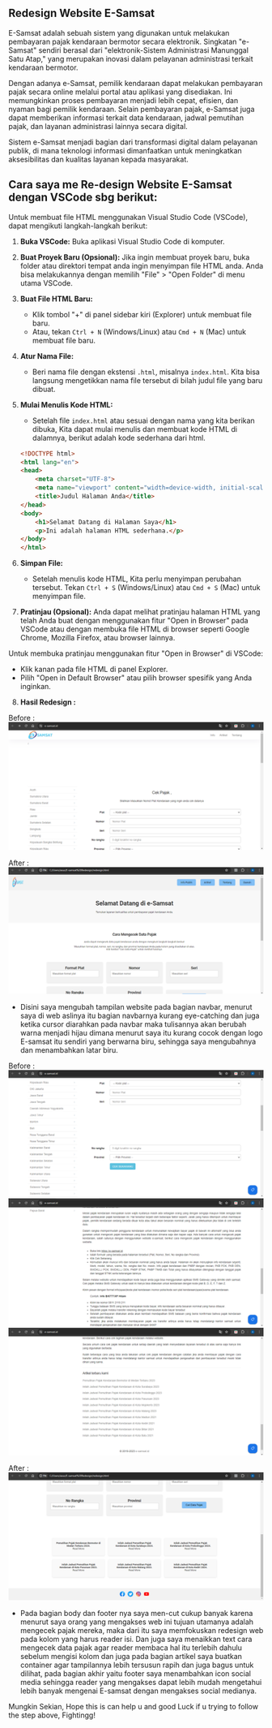  ## Redesign Website E-Samsat   
E-Samsat adalah sebuah sistem yang digunakan untuk melakukan pembayaran pajak kendaraan bermotor secara elektronik. Singkatan "e-Samsat" sendiri berasal dari "elektronik-Sistem Administrasi Manunggal Satu Atap," yang merupakan inovasi dalam pelayanan administrasi terkait kendaraan bermotor.

Dengan adanya e-Samsat, pemilik kendaraan dapat melakukan pembayaran pajak secara online melalui portal atau aplikasi yang disediakan. Ini memungkinkan proses pembayaran menjadi lebih cepat, efisien, dan nyaman bagi pemilik kendaraan. Selain pembayaran pajak, e-Samsat juga dapat memberikan informasi terkait data kendaraan, jadwal pemutihan pajak, dan layanan administrasi lainnya secara digital.

Sistem e-Samsat menjadi bagian dari transformasi digital dalam pelayanan publik, di mana teknologi informasi dimanfaatkan untuk meningkatkan aksesibilitas dan kualitas layanan kepada masyarakat.

## Cara saya me Re-design Website E-Samsat dengan VSCode sbg berikut:
Untuk membuat file HTML menggunakan Visual Studio Code (VSCode), dapat mengikuti langkah-langkah berikut:

1. **Buka VSCode:** Buka aplikasi Visual Studio Code di komputer.

2. **Buat Proyek Baru (Opsional):** Jika ingin membuat proyek baru, buka folder atau direktori tempat anda ingin menyimpan file HTML anda. Anda bisa melakukannya dengan memilih "File" > "Open Folder" di menu utama VSCode.

3. **Buat File HTML Baru:**
   - Klik tombol "+" di panel sidebar kiri (Explorer) untuk membuat file baru.
   - Atau, tekan `Ctrl + N` (Windows/Linux) atau `Cmd + N` (Mac) untuk membuat file baru.

4. **Atur Nama File:**
   - Beri nama file dengan ekstensi `.html`, misalnya `index.html`. Kita bisa langsung mengetikkan nama file tersebut di bilah judul file yang baru dibuat.

5. **Mulai Menulis Kode HTML:**
   - Setelah file `index.html` atau sesuai dengan nama yang kita berikan dibuka, Kita dapat mulai menulis dan membuat kode HTML di dalamnya, berikut adalah kode sederhana dari html.

   ```html
   <!DOCTYPE html>
   <html lang="en">
   <head>
       <meta charset="UTF-8">
       <meta name="viewport" content="width=device-width, initial-scale=1.0">
       <title>Judul Halaman Anda</title>
   </head>
   <body>
       <h1>Selamat Datang di Halaman Saya</h1>
       <p>Ini adalah halaman HTML sederhana.</p>
   </body>
   </html>
   ```
   
6. **Simpan File:**
   - Setelah menulis kode HTML, Kita perlu menyimpan perubahan tersebut. Tekan `Ctrl + S` (Windows/Linux) atau `Cmd + S` (Mac) untuk menyimpan file.

7. **Pratinjau (Opsional):** Anda dapat melihat pratinjau halaman HTML yang telah Anda buat dengan menggunakan fitur "Open in Browser" pada VSCode atau dengan membuka file HTML di browser seperti Google Chrome, Mozilla Firefox, atau browser lainnya.

Untuk membuka pratinjau menggunakan fitur "Open in Browser" di VSCode:
- Klik kanan pada file HTML di panel Explorer.
- Pilih "Open in Default Browser" atau pilih browser spesifik yang Anda inginkan.

8. **Hasil Redesign :** 

Before :
![Hasil](https://github.com/asaalsabilaaa/Annisa-Salsabila-Redesign/blob/main/Media/Screenshot%20(940).png)

After :
![After_1](https://github.com/asaalsabilaaa/Annisa-Salsabila-Redesign/blob/main/Media/Screenshot%20(938).png)

- Disini saya mengubah tampilan website pada bagian navbar, menurut saya di web aslinya itu bagian navbarnya kurang eye-catching dan juga ketika cursor diarahkan pada navbar maka tulisannya akan berubah warna menjadi hijau dimana menurut saya itu kurang cocok dengan logo E-samsat itu sendiri yang berwarna biru, sehingga saya mengubahnya dan menambahkan latar biru.

Before :
 ![Hasil](https://github.com/asaalsabilaaa/Annisa-Salsabila-Redesign/blob/main/Media/Screenshot%20(941).png)
 ![Hasil](https://github.com/asaalsabilaaa/Annisa-Salsabila-Redesign/blob/main/Media/Screenshot%20(942).png)
 ![Hasil](https://github.com/asaalsabilaaa/Annisa-Salsabila-Redesign/blob/main/Media/Screenshot%20(943).png)

After : 
![Hasil](https://github.com/asaalsabilaaa/Annisa-Salsabila-Redesign/blob/main/Media/Screenshot%20(939).png)

- Pada bagian body dan footer nya saya men-cut cukup banyak karena menurut saya orang yang mengakses web ini tujuan utamanya adalah mengecek pajak mereka, maka dari itu saya memfokuskan redesign web pada kolom yang harus reader isi. Dan juga saya menaikkan text cara mengecek data pajak agar reader membaca hal itu terlebih dahulu sebelum mengisi kolom dan juga pada bagian artikel saya buatkan container agar tampilannya lebih tersusun rapih dan juga bagus untuk dilihat, pada bagian akhir yaitu footer saya menambahkan icon social media sehingga reader yang mengakses dapat lebih mudah mengetahui lebih banyak mengenai E-samsat dengan mengakses social medianya.

Mungkin Sekian, Hope this is can help u and good Luck if u trying to follow the step above, Fightingg!
